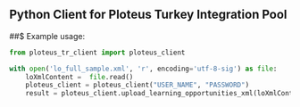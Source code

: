 ## Python Client for Ploteus Turkey Integration Pool

##$ Example usage:

```python
from ploteus_tr_client import ploteus_client

with open('lo_full_sample.xml', 'r', encoding='utf-8-sig') as file:
    loXmlContent =  file.read()
    ploteus_client = ploteus_client("USER_NAME", "PASSWORD")
    result = ploteus_client.upload_learning_opportunities_xml(loXmlContent)
```
